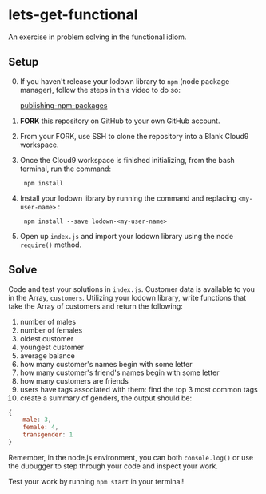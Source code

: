 # lets-get-functional

An exercise in problem solving in the functional idiom.

## Setup

0. If you haven't release your lodown library to `npm` (node package manager), follow the steps in this video to do so:

    [publishing-npm-packages](https://docs.npmjs.com/getting-started/publishing-npm-packages)


1. **FORK** this repository on GitHub to your own GitHub account.

2. From your FORK, use SSH to clone the repository into a Blank Cloud9 workspace.

3. Once the Cloud9 workspace is finished initializing, from the bash terminal, run the command:

        npm install

4. Install your lodown library by running the command and replacing `<my-user-name>` :

        npm install --save lodown-<my-user-name>

5. Open up `index.js` and import your lodown library using the node `require()` method.

## Solve

Code and test your solutions in `index.js`. Customer data is available to you in the Array, `customers`. Utilizing your lodown library, write functions that take the Array of customers and return the following:

1. number of males
2. number of females
3. oldest customer
4. youngest customer
5. average balance
6. how many customer's names begin with some letter
7. how many customer's friend's names begin with some letter
8. how many customers are friends
9. users have tags associated with them: find the top 3 most common tags
10. create a summary of genders, the output should be:

```javascript
{
    male: 3,
    female: 4,
    transgender: 1
}
```

Remember, in the node.js environment, you can both `console.log()` or use the dubugger to step through your code and inspect your work.

Test your work by running `npm start` in your terminal!
